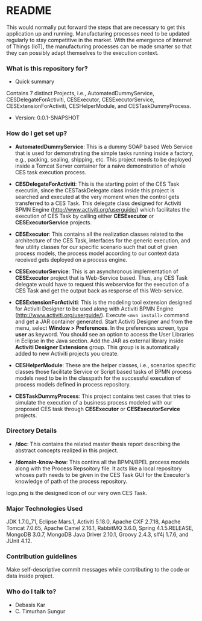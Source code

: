 # README #

This would normally put forward the steps that are necessary to get this application up and running. Manufacturing processes need to be updated regularly to stay competitive in the market. With the emergence of Internet of Things (IoT), the manufacturing processes can be made smarter so that they can possibly adapt themselves to the execution context.

### What is this repository for? ###

* Quick summary

Contains 7 distinct Projects, i.e., AutomatedDummyService, CESDelegateForActiviti, CESExecutor, CESExecutorService, CESExtensionForActiviti, CESHelperModule, and CESTaskDummyProcess.

* Version: 0.0.1-SNAPSHOT

### How do I get set up? ###

* **AutomatedDummyService**: This is a dummy SOAP based Web Service that is used for demonstrating the simple tasks running inside a factory, e.g., packing, sealing, shipping, etc. This project 
needs to be deployed inside a Tomcat Server container for a naive demonstration of whole CES task execution process.

* **CESDelegateForActiviti**: This is the starting point of the CES Task executiin, since the CESTaskDelegate class inside this project is searched and executed at the very moment
when the control gets transferred to a CES Task. This delegate class designed for Activiti BPMN Engine (http://www.activiti.org/userguide/) which facilitates the execution of CES Task by calling either **CESExecutor** or 
**CESExecutorService** projects.

* **CESExecutor**: This contains all the realization classes related to the architecture of the CES Task, interfaces for the generic execution, and few utility classes for our specific scenario
such that out of given process models, the process model according to our context data received gets deployed on a process engine.

* **CESExecutorService**: This is an asynchronous implementation of **CESExecutor** project that is Web-Service based. Thus, any CES Task delegate would have to request this webservice for the execution of a CES Task and get
the output back as response of this Web-service.

* **CESExtensionForActiviti**: This is the modeling tool extension designed for Activiti Designer to be used along with Activiti BPMN Engine (http://www.activiti.org/userguide/).
Execute `<mvn install>` command and get a JAR container generated. Start Activiti Designer and from the menu, select **Window > Preferences**.
In the preferences screen, type **user** as keyword. You should see an option to access the User Libraries in Eclipse in the Java section.
Add the JAR as external library inside **Activiti Designer Extensions** group. This group is is automatically added to new Activiti projects you create. 

* **CESHelperModule**: These are the helper classes, i.e., scenarios specific classes those facilitate Service or Script based tasks of BPMN process models need to be in the classpath for the successful execution
of process models defined in process repository.

* **CESTaskDummyProcess**: This project contains test cases that tries to simulate the execution of a business process modeled with our proposed CES task through **CESExecutor** or 
**CESExecutorService** projects.

### Directory Details ###

* **/doc**: This contains the related master thesis report describing the abstract concepts realized in this project.

* **/domain-know-how**: This contins all the BPMN/BPEL process models along with the Process Repsoitory file. It acts like a local repository whoses path needs to be given in the CES Task
GUI for the Executor's knowledge of path of the process repository.

logo.png is the designed icon of our very own CES Task.

### Major Technologies Used ###
JDK 1.7.0_71, Eclipse Mars.1, Activiti 5.18.0, Apache CXF 2.7.18, Apache Tomcat 7.0.65, Apache Camel 2.16.1, RabbitMQ 3.6.0, Spring 4.1.5.RELEASE, MongoDB 3.0.7, MongoDB Java Driver 2.10.1, Groovy 2.4.3, slf4j 1.7.6, and JUnit 4.12.

### Contribution guidelines ###
Make self-descriptive commit messages while contributing to the code or data inside project.

### Who do I talk to? ###

* Debasis Kar
* C. Timurhan Sungur
